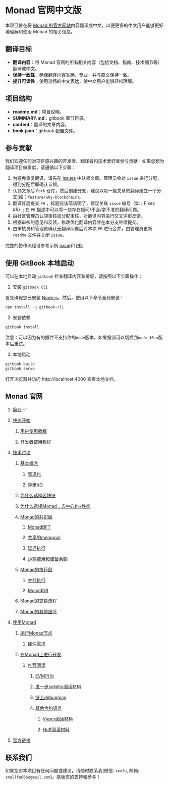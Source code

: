 
# Monad 官网中文版

本项目旨在将 [Monad 的官方网站](https://docs.monad.xyz/)内容翻译成中文，以便更多的中文用户能够更好地理解和使用 Monad 的相关信息。


## 翻译目标

- **翻译内容**：将 Monad 官网的所有相关内容（包括文档、指南、技术细节等）翻译成中文。
- **保持一致性**：确保翻译内容准确、专业，并与原文保持一致。
- **提升可读性**：使用流畅的中文表达，使中文用户能够轻松理解。


## 项目结构

- **readme.md**：项目说明。
- **SUMMARY.md**：gitbook 章节目录。
- **content**：翻译的文章内容。
- **book.json**：gitbook 配置文件。


## 参与贡献

我们欢迎任何对项目感兴趣的开发者、翻译者和技术爱好者参与贡献！如果您想为翻译项目做贡献，请遵循以下步骤：

1. 为避免重复翻译，请先在 [issues](https://github.com/monad-cn/docs/issues) 中认领文章。管理员会对 `issue` 进行分配，得到分配后即确认认领。
2. 认领文章后 `Fork` 仓库，然后创建分支，建议以每一篇文章的翻译建立一个分支(如：`feature/why-blockchain`)。
3. 翻译好后提交 `PR` ，标题应该简洁明了，建议关联 `issue` 编号（如：Fixes #5）; 在 `PR` 描述中可以写一些存在疑问/不会/拿不准的翻译问题。
4. 由社区管理员认领审核或分配审核，对翻译内容进行交叉评审反馈。
5. 根据审核的意见和反馈，修改优化翻译内容并在本分支继续提交。
6. 由审核员和管理员确认无翻译问题后对本次 `PR` 进行合并，由管理员更新 `readme` 文件并关闭 `issue`。

完整的协作流程请参考示例 [issue](https://github.com/monad-cn/docs/issues/5)和 [PR](https://github.com/monad-cn/docs/pull/23)。


## 使用 GitBook 本地启动

可以在本地启动 `gitbook` 检查翻译内容和排版，请按照以下步骤操作：

1. 安装 `gitbook cli`

首先确保您已安装 [Node.js](https://nodejs.org/)。然后，使用以下命令全局安装：

```bash
npm install -g gitbook-cli
```

2. 安装依赖

```bash
gitbook install
```

注意：可以因为有的插件不支持你的`node`版本，如果报错可以切换到`node 10.x`版本后重试。

3. 本地启动

```bash
gitbook build
gitbook serve
```

打开浏览器并访问 http://localhost:4000 查看本地文档。


## Monad 官网

1. [简介](./content/introduction.md) ✅

2. [快速开始](./content/briefings/briefings.md)

   1. [用户使用教程](./content/briefings/monad-for-users.md)

   2. [开发者使用教程](./content/briefings/monad-for-developers.md)

3. [技术讨论](./content/technical-discussion/technical-discussion.md)
   
   1. [基本概念](./content/technical-discussion/concepts/concepts.md)
 
      1. [管道化](./content/technical-discussion/concepts/pipelining.md)
  
      2. [异步I/O](./content/technical-discussion/concepts/asynchronous-i-o.md)
   
   2. [为什么选择区块链](./content/technical-discussion/why-blockchain.md)

   3. [为什么选择Monad：去中心化+性能](./content/technical-discussion/why-monad-decentralization-+-performance.md)

   4. [Monad的共识层](./content/technical-discussion/consensus/consensus.md)
   
      1. [MonadBFT](./content/technical-discussion/consensus/monadbft.md)
   
      2. [共享的mempool](./content/technical-discussion/consensus/shared-mempool.md)
      
      3. [延迟执行](./content/technical-discussion/consensus/deferred-execution.md)
  
      4. [运输费用和储备余额](./content/technical-discussion/consensus/carriage-cost-and-reserve-balance.md)

   5. [Monad的执行层](./content/technical-discussion/execution/execution.md)
         
         1. [并行执行](./content/technical-discussion/execution/parallel-execution.md)
           
         2. [MonadDB](./content/technical-discussion/execution/monaddb.md)
  
   6. [Monad的交易流程](./content/technical-discussion/transaction-lifecycle-in-monad.md)
 
   7. [Monad的其他细节](./content/technical-discussion/other-details.md)

4. [使用Monad](./content/using-monad/using-monad.md)

   1. [运行Monad节点](./content/using-monad/running-a-node/running-a-node.md)
 
      1. [硬件需求](./content/using-monad/running-a-node/hardware-requirements.md)
  
   2. [在Monad上进行开发](./content/using-monad/developing-on-monad/developing-on-monad.md)
 
      1. [推荐阅读](./content/using-monad/developing-on-monad/suggested-resources/suggested-resources.md)
  
         1. [EVM行为](./content/using-monad/developing-on-monad/suggested-resources/evm-behavior.md)
   
         2. [进一步solidity阅读材料](./content/using-monad/developing-on-monad/suggested-resources/further-solidity-resources.md)
   
         3. [链上debugging](./content/using-monad/developing-on-monad/suggested-resources/debugging-on-chain.md)
   
         4. [其他合约语言](./content/using-monad/developing-on-monad/suggested-resources/other-languages/other-languages.md)
   
             1. [Vyper阅读材料](./content/using-monad/developing-on-monad/suggested-resources/other-languages/vyper-resources.md)
    
             2. [Huff阅读材料](./content/using-monad/developing-on-monad/suggested-resources/other-languages/huff-resources.md)

5. [官方链接](./content/official-links.md)

## 联系我们

如果您对本项目有任何问题或建议，请随时联系我(微信: `xxxfu`, 邮箱: `smallfu666@gmail.com`)。感谢您的支持和参与！

